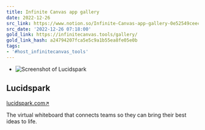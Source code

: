 ```yaml
---
title: Infinite Canvas app gallery
date: 2022-12-26
src_link: https://www.notion.so/Infinite-Canvas-app-gallery-0e52549ceecc4aad8991fff71926481a
src_date: '2022-12-26 07:18:00'
gold_link: https://infinitecanvas.tools/gallery/
gold_link_hash: a24794207fca5e5c9a1b55ea8fe05e0b
tags:
- '#host_infinitecanvas_tools'
---
```


- ![Screenshot of Lucidspark](/images/gallery/lucidspark.jpg)

Lucidspark
----------


[lucidspark.com↗](https://lucidspark.com/)

 The virtual whiteboard that connects teams so they can bring their best ideas to life.